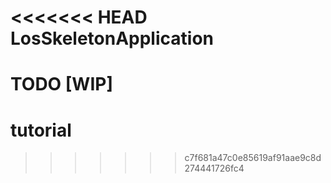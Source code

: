 <<<<<<< HEAD
LosSkeletonApplication
======================

TODO [WIP]
=======
# tutorial
>>>>>>> c7f681a47c0e85619af91aae9c8d274441726fc4
